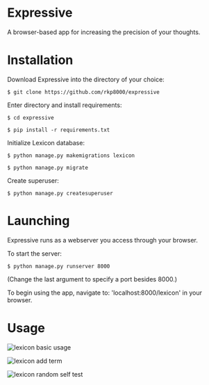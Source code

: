 # Expressive
A browser-based app for increasing the precision of your thoughts.

# Installation

Download Expressive into the directory of your choice:

`$ git clone https://github.com/rkp8000/expressive`

Enter directory and install requirements:

`$ cd expressive`

`$ pip install -r requirements.txt`

Initialize Lexicon database:

`$ python manage.py makemigrations lexicon`

`$ python manage.py migrate`

Create superuser:

`$ python manage.py createsuperuser`

# Launching

Expressive runs as a webserver you access through your browser.

To start the server:

`$ python manage.py runserver 8000`

(Change the last argument to specify a port besides 8000.)

To begin using the app, navigate to: 'localhost:8000/lexicon' in your browser.

# Usage

![lexicon basic usage](https://media.giphy.com/media/3ohs4dshFqw3LVKbwk/giphy.gif)

![lexicon add term](https://media.giphy.com/media/xUOwG7cPcERvnfial2/giphy.gif)

![lexicon random self test](https://media.giphy.com/media/l4pTaQiz5VSUbJmqk/giphy.gif)

